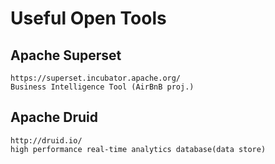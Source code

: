 #  Useful Open Tools 

## Apache Superset
```
https://superset.incubator.apache.org/
Business Intelligence Tool (AirBnB proj.)
```
## Apache Druid
```
http://druid.io/
high performance real-time analytics database(data store)
```
